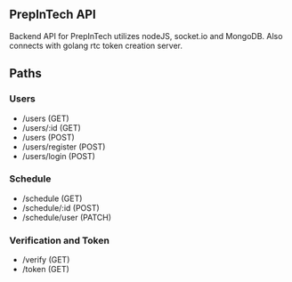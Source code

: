 ## PrepInTech API

Backend API for PrepInTech utilizes nodeJS, socket.io and MongoDB. Also connects with golang rtc token creation server.

## Paths

### Users

- /users (GET)
- /users/:id (GET)
- /users (POST)
- /users/register (POST)
- /users/login (POST)

### Schedule

- /schedule (GET)
- /schedule/:id (POST)
- /schedule/user (PATCH)

### Verification and Token

- /verify (GET)
- /token (GET)

